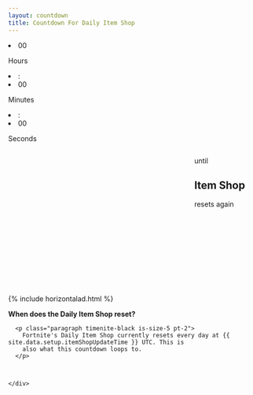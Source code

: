 ```yaml
---
layout: countdown
title: Countdown For Daily Item Shop
---
```




<section class="item-shop hero container countdown-section is-fullheight">
  <div class="columns countdown-hours container is-vcentered">
    <div id="clock" class="column is-flex is-justify-content-center timenite-blue pt-4">
      <li class="has-text-centered"><span class="hours">00</span>
        <p class="hours_text is-size-5 has-text-centered">Hours</p>
      </li>
      <li class="pb-3 pr-3 pl-3 ">:</li>
      <li class="has-text-centered"><span class="minutes">00</span>
        <p class="minutes_text is-size-5 has-text-centered">Minutes</p>
      </li>
      <li class="pb-3 pr-3 pl-3">:</li>
      <li class="has-text-centered"><span class="seconds">00</span>
        <p class="seconds_text is-size-5 has-text-centered">Seconds</p>
      </li>
    </div>
  </div>

  <div class="container columns">
    <div class="column has-text-centered">
      <script async src="https://pagead2.googlesyndication.com/pagead/js/adsbygoogle.js?client=ca-pub-9957904903031832"
        crossorigin="anonymous"></script>
      <!-- Large Rectangle -->
      <ins class="adsbygoogle" style="display:inline-block;width:336px;height:280px"
        data-ad-client="ca-pub-9957904903031832" data-ad-slot="9440918663"></ins>
      <script>
        (adsbygoogle = window.adsbygoogle || []).push({});
      </script>
    </div>
    <div class="column is-hidden-mobile"></div>
    <div class="has-text-left has-text-centered-mobile column">
      <p class="pt-1 is-size-4 paragraph timenite-blue">until</p>
      <h2 class="is-size-2 chapter-name  timenite-blue">Item Shop</h2>
      <p class="pt-1 is-size-3">resets again</p>
    </div>
    <div class="column is-hidden-mobile"></div>

  </div>
</section>

  {% include horizontalad.html %}

<section class="hero container">
  <div class="container p-4">
    <div class="support-section">
      <strong class="paragraph timenite-black is-size-5">
        When does the Daily Item Shop reset?
      </strong>

      <p class="paragraph timenite-black is-size-5 pt-2">
        Fortnite's Daily Item Shop currently resets every day at {{ site.data.setup.itemShopUpdateTime }} UTC. This is
        also what this countdown loops to.
      </p>



    </div>
  </div>
</section>